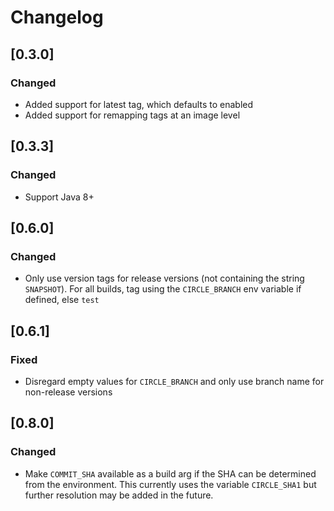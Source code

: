 # Changelog


## [0.3.0]
### Changed
- Added support for latest tag, which defaults to enabled
- Added support for remapping tags at an image level

## [0.3.3]
### Changed
- Support Java 8+

## [0.6.0]
### Changed
- Only use version tags for release versions (not containing the string `SNAPSHOT`). For all builds,
tag using the `CIRCLE_BRANCH` env variable if defined, else `test`

## [0.6.1]
### Fixed
- Disregard empty values for `CIRCLE_BRANCH` and only use branch name for non-release versions

## [0.8.0]
### Changed
- Make `COMMIT_SHA` available as a build arg if the SHA can be determined from the environment.
This currently uses the variable `CIRCLE_SHA1` but further resolution may be added in the future.
